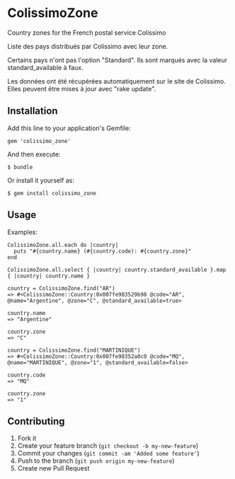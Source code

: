# ColissimoZone

Country zones for the French postal service Colissimo

Liste des pays distribués par Colissimo avec leur zone.

Certains pays n'ont pas l'option "Standard". Ils sont marqués avec la valeur standard_available à faux.

Les données ont été récupérées automatiquement sur le site de Colissimo. Elles peuvent être mises à jour avec "rake update".

## Installation

Add this line to your application's Gemfile:

    gem 'colissimo_zone'

And then execute:

    $ bundle

Or install it yourself as:

    $ gem install colissimo_zone

## Usage

Examples:

    ColissimoZone.all.each do |country|
      puts "#{country.name} (#{country.code): #{country.zone}"
    end

    ColissimoZone.all.select { |country| country.standard_available }.map { |country| country.name }

    country = ColissimoZone.find("AR")
    => #<ColissimoZone::Country:0x007fe983529b98 @code="AR", @name="Argentine", @zone="C", @standard_available=true>

    country.name
    => "Argentine"

    country.zone
    => "C"

    country = ColissimoZone.find("MARTINIQUE")
    => #<ColissimoZone::Country:0x007fe98352a0c0 @code="MQ", @name="MARTINIQUE", @zone="1", @standard_available=false>

    country.code
    => "MQ"

    country.zone
    => "1"



## Contributing

1. Fork it
2. Create your feature branch (`git checkout -b my-new-feature`)
3. Commit your changes (`git commit -am 'Added some feature'`)
4. Push to the branch (`git push origin my-new-feature`)
5. Create new Pull Request
